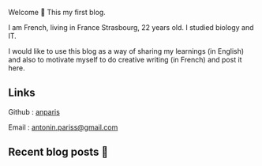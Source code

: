 
Welcome :wave: This my first blog. 

I am French, living in France Strasbourg, 22 years old. I studied biology and IT.

I would like to use this blog as a way of sharing my learnings (in English) and also to motivate myself to do creative writing (in French) and post it here.

## Links 

Github : [anparis](https://github.com/anparis})

Email : antonin.pariss@gmail.com

## Recent blog posts 📜
